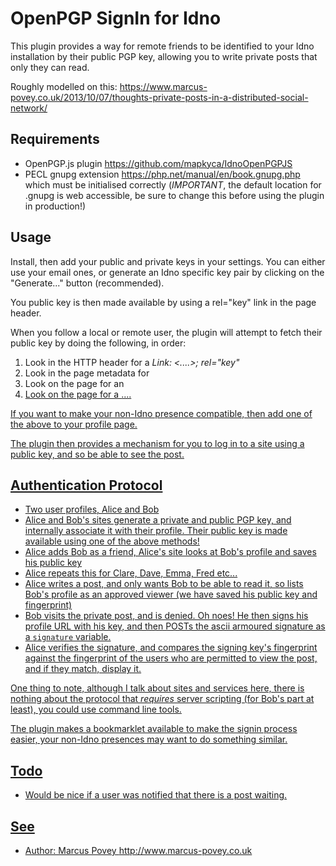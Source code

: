 OpenPGP SignIn for Idno
=======================

This plugin provides a way for remote friends to be identified to your Idno installation
by their public PGP key, allowing you to write private posts that only they can read.

Roughly modelled on this: <https://www.marcus-povey.co.uk/2013/10/07/thoughts-private-posts-in-a-distributed-social-network/>

Requirements
------------

* OpenPGP.js plugin <https://github.com/mapkyca/IdnoOpenPGPJS>
* PECL gnupg extension <https://php.net/manual/en/book.gnupg.php> which must be initialised correctly 
  (*IMPORTANT*, the default location for .gnupg is web accessible, be sure to change this before using the plugin in production!)

Usage
-----

Install, then add your public and private keys in your settings. You can either use your email ones, or generate an Idno specific key pair
by clicking on the "Generate..." button (recommended).

You public key is then made available by using a rel="key" link in the page header.

When you follow a local or remote user, the plugin will attempt to fetch their public key by doing the following, in order:

1. Look in the HTTP header for a _Link: <....>; rel="key"_
2. Look in the page metadata for _<meta href="...." rel="key" />_
3. Look on the page for an _<a href="...." rel="key">_
4. Look on the page for a <element class="key">....</element>

If you want to make your non-Idno presence compatible, then add one of the above to your profile page.

The plugin then provides a mechanism for you to log in to a site using a public key, and so be able to see the post.

Authentication Protocol
-----------------------

* Two user profiles, Alice and Bob
* Alice and Bob's sites generate a private and public PGP key, and internally associate it with their profile. Their public key is made available using one of the above methods!
* Alice adds Bob as a friend, Alice's site looks at Bob's profile and saves his public key
* Alice repeats this for Clare, Dave, Emma, Fred etc...
* Alice writes a post, and only wants Bob to be able to read it, so lists Bob's profile as an approved viewer (we have saved his public key and fingerprint)
* Bob visits the private post, and is denied. Oh noes! He then signs his profile URL with his key, and then POSTs the ascii armoured signature as a ```signature``` variable.
* Alice verifies the signature, and compares the signing key's fingerprint against the fingerprint of the users who are permitted to view the post, and if they match, display it.

One thing to note, although I talk about sites and services here, there is nothing about the protocol that *requires* server scripting (for Bob's part at least), you could use command line tools.

The plugin makes a bookmarklet available to make the signin process easier, your non-Idno presences may want to do something similar.

Todo
----

* Would be nice if a user was notified that there is a post waiting.


See
---
 * Author: Marcus Povey <http://www.marcus-povey.co.uk> 